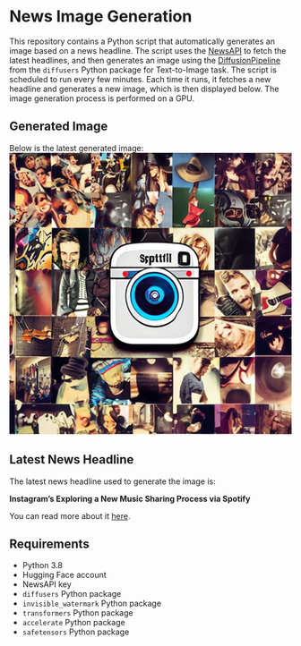 # News Image Generation
This repository contains a Python script that automatically generates an image based on a news headline. The script uses the [NewsAPI](https://newsapi.org/) to fetch the latest headlines, and then generates an image using the [DiffusionPipeline](https://github.com/huggingface/diffusers) from the `diffusers` Python package for Text-to-Image task.
The script is scheduled to run every few minutes. Each time it runs, it fetches a new headline and generates a new image, which is then displayed below. The image generation process is performed on a GPU.

## Generated Image
Below is the latest generated image:
![Generated Image](image.png)

## Latest News Headline
The latest news headline used to generate the image is:

**Instagram’s Exploring a New Music Sharing Process via Spotify**

You can read more about it [here](https://news.google.com/rss/articles/CBMiqgFBVV95cUxOMERMYkhJUi14U29HNFZYWUwzLWZlcHpZNEkxV3hlcGNYYllPWnpLeDdfaEhBNnlyVjFUdTY1YkVONUhCdjRZUlhid0VTR1hDYUpHQ2RtckJiVDJQZ0JuNS1pQW40WGc5cFRITm5NV3BJYUFyOC0xTEJUZlJscFNWakxMUEFKMG02SXBnRklRMmVtZmotNUw3QlNiQkZEVjhieHFsVlVYeUtJZw?oc=5).

## Requirements
- Python 3.8
- Hugging Face account
- NewsAPI key
- `diffusers` Python package
- `invisible_watermark` Python package
- `transformers` Python package
- `accelerate` Python package
- `safetensors` Python package
